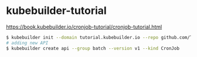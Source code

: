 # kubebuilder-tutorial

https://book.kubebuilder.io/cronjob-tutorial/cronjob-tutorial.html

```zsh
$ kubebuilder init --domain tutorial.kubebuilder.io --repo github.com/TakuKaneda/kubebuilder-tutorial
# adding new API
$ kubebuilder create api --group batch --version v1 --kind CronJob
``` 